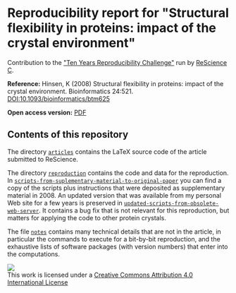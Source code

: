 # Reproducibility report for "Structural flexibility in proteins: impact of the crystal environment"

Contribution to the ["Ten Years Reproducibility Challenge"](https://github.com/ReScience/ten-years) run by [ReScience C](https://rescience.github.io/).

**Reference:** Hinsen, K (2008) Structural flexibility in proteins: impact of the crystal environment. Bioinformatics 24:521. [DOI:10.1093/bioinformatics/btm625](https://doi.org/10.1093/bioinformatics/btm625)

**Open access version:** [PDF](https://academic.oup.com/bioinformatics/article-pdf/24/4/521/16884353/btm625.pdf)

## Contents of this repository

The directory [`articles`](articles) contains the LaTeX source code of the article submitted to ReScience.

The directory [`reproduction`](reproduction) contains the code and data for the reproduction. In [`scripts-from-suplementary-material-to-original-paper`](scripts-from-suplementary-material-to-original-paper) you can find a copy of the scripts plus instructions that were deposited as supplementary material in 2008. An updated version that was available from my personal Web site for a few years is preserved in [`updated-scripts-from-obsolete-web-server`](updated-scripts-from-obsolete-web-server). It contains a bug fix that is not relevant for this reproduction, but matters for applying the code to other protein crystals.

The file [`notes`](notes.org) contains many technical details that are not in the article, in particular the commands to execute for a bit-by-bit reproduction, and the exhaustive lists of software packages (with version numbers) that enter into the computations.


[<img src="https://i.creativecommons.org/l/by/4.0/88x31.png">](http://creativecommons.org/licenses/by/4.0/)  
This work is licensed under a [Creative Commons Attribution 4.0 International License](http://creativecommons.org/licenses/by/4.0/)
